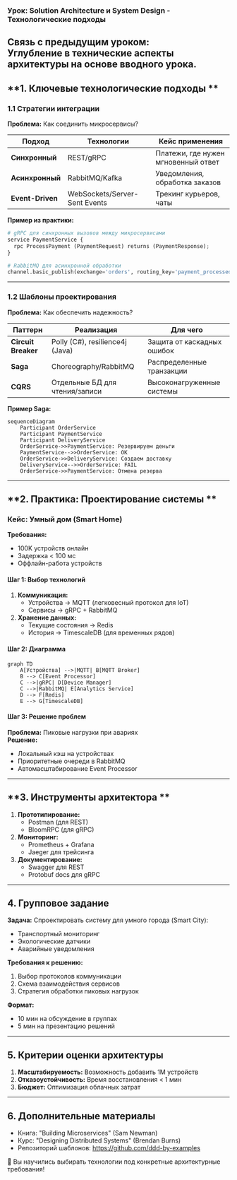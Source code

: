 ### **Урок: Solution Architecture и System Design - Технологические подходы**  
**Связь с предыдущим уроком:**  
Углубление в технические аспекты архитектуры на основе вводного урока.  
---

## **1. Ключевые технологические подходы **  
### **1.1 Стратегии интеграции**  
**Проблема:** Как соединить микросервисы?  

| **Подход**       | **Технологии**          | **Кейс применения**          |  
|------------------|-------------------------|------------------------------|  
| **Синхронный**   | REST/gRPC               | Платежи, где нужен мгновенный ответ |  
| **Асинхронный**  | RabbitMQ/Kafka          | Уведомления, обработка заказов |  
| **Event-Driven** | WebSockets/Server-Sent Events | Трекинг курьеров, чаты |  

**Пример из практики:**  
```python  
# gRPC для синхронных вызовов между микросервисами  
service PaymentService {  
  rpc ProcessPayment (PaymentRequest) returns (PaymentResponse);  
}  

# RabbitMQ для асинхронной обработки  
channel.basic_publish(exchange='orders', routing_key='payment_processed', body=json.dumps(data))  
```

---

### **1.2 Шаблоны проектирования**  
**Проблема:** Как обеспечить надежность?  

| **Паттерн**         | **Реализация**                     | **Для чего**                  |  
|---------------------|------------------------------------|-------------------------------|  
| **Circuit Breaker** | Polly (C#), resilience4j (Java)    | Защита от каскадных ошибок    |  
| **Saga**            | Choreography/RabbitMQ              | Распределенные транзакции     |  
| **CQRS**            | Отдельные БД для чтения/записи     | Высоконагруженные системы     |  

**Пример Saga:**  
```mermaid  
sequenceDiagram  
    Participant OrderService  
    Participant PaymentService  
    Participant DeliveryService  
    OrderService->>PaymentService: Резервируем деньги  
    PaymentService-->>OrderService: OK  
    OrderService->>DeliveryService: Создаем доставку  
    DeliveryService-->>OrderService: FAIL  
    OrderService->>PaymentService: Отмена резерва  
```

---

## **2. Практика: Проектирование системы **  
### **Кейс: Умный дом (Smart Home)**  
**Требования:**  
- 100K устройств онлайн  
- Задержка < 100 мс  
- Оффлайн-работа устройств  

#### **Шаг 1: Выбор технологий**  
1. **Коммуникация:**  
   - Устройства → MQTT (легковесный протокол для IoT)  
   - Сервисы → gRPC + RabbitMQ  
2. **Хранение данных:**  
   - Текущие состояния → Redis  
   - История → TimescaleDB (для временных рядов)  

#### **Шаг 2: Диаграмма**  
```mermaid  
graph TD  
    A[Устройства] -->|MQTT| B[MQTT Broker]  
    B --> C[Event Processor]  
    C -->|gRPC| D[Device Manager]  
    C -->|RabbitMQ| E[Analytics Service]  
    D --> F[Redis]  
    E --> G[TimescaleDB]  
```

#### **Шаг 3: Решение проблем**  
**Проблема:** Пиковые нагрузки при авариях  
**Решение:**  
- Локальный кэш на устройствах  
- Приоритетные очереди в RabbitMQ  
- Автомасштабирование Event Processor  

---

## **3. Инструменты архитектора **  
1. **Прототипирование:**  
   - Postman (для REST)  
   - BloomRPC (для gRPC)  
2. **Мониторинг:**  
   - Prometheus + Grafana  
   - Jaeger для трейсинга  
3. **Документирование:**  
   - Swagger для REST  
   - Protobuf docs для gRPC  

---

## **4. Групповое задание**  
**Задача:** Спроектировать систему для умного города (Smart City):  
- Транспортный мониторинг  
- Экологические датчики  
- Аварийные уведомления  

**Требования к решению:**  
1. Выбор протоколов коммуникации  
2. Схема взаимодействия сервисов  
3. Стратегия обработки пиковых нагрузок  

**Формат:**  
- 10 мин на обсуждение в группах  
- 5 мин на презентацию решений  

---

## **5. Критерии оценки архитектуры**  
1. **Масштабируемость:** Возможность добавить 1M устройств  
2. **Отказоустойчивость:** Время восстановления < 1 мин  
3. **Бюджет:** Оптимизация облачных затрат  

---

## **6. Дополнительные материалы**  
- Книга: "Building Microservices" (Sam Newman)  
- Курс: "Designing Distributed Systems" (Brendan Burns)  
- Репозиторий шаблонов: https://github.com/ddd-by-examples  

🚀 Вы научились выбирать технологии под конкретные архитектурные требования!